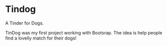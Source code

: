 # Tindog
A Tinder for Dogs.

TinDog was my first project working with Bootsrap. The idea is help people find a lovelly match for their dogs!

